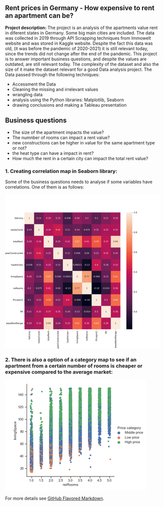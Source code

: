 ## Rent prices in Germany - How expensive to rent an apartment can be?

**Project description:** The project is an analysis of the apartments value rent in diferent states in Germany. Some big main cities are included. 
The data was collected in 2019 through API Scrapping techniques from Immowelt website and was stored in Kaggle website.
Despite the fact this data was old, (it was before the pandemic of 2020-2021) it is still relevant today, since the trends did not change after the end of the pandemic.
This project is to answer important business questions, and despite the values are outdated, are still relevant today. The complexity of the dataset and also the size of it make the dataset relevant for a good Data analysis project.
The Data passed through the following techniques:
 - Accessment the Data
 - Cleaning the missing and irrelevant values
 - wrangling data
 - analysis using the Python libraries: Matplotlib, Seaborn
 - drawing conclusions and making a Tableau presentation

## Business questions

- The size of the apartment impacts the value?
- The numnber of rooms can impact a rent value?
- new constructions can be higher in value for the same apartment type or not?
- the heat type can have a impact in rent?
- How much the rent in a certain city can impact the total rent value?

### 1. Creating correlation map in Seaborn library:

Some of the business questions needs to analyse if some variables have correlations. One of them is as follows: 

<img src="/images/correlationheatmap.png?raw=true"/>

### 2. There is also a option of a category map to see if an apartment from a certain number of rooms is cheaper or expensive compared to the average market:

<img src="/images/categoricalplot.png?raw=true"/>


For more details see [GitHub Flavored Markdown](https://guides.github.com/features/mastering-markdown/).

